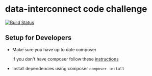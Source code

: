# data-interconnect code challenge

[![Build Status](https://travis-ci.org/krisrybak/data-interconnect.svg?branch=master)](https://travis-ci.org/krisrybak/data-interconnect)

## Setup for Developers

 - Make sure you have up to date composer

    If you don't have composer follow these [instructions](https://getcomposer.org/download/)

 - Install dependencies using composer
    `composer install`

